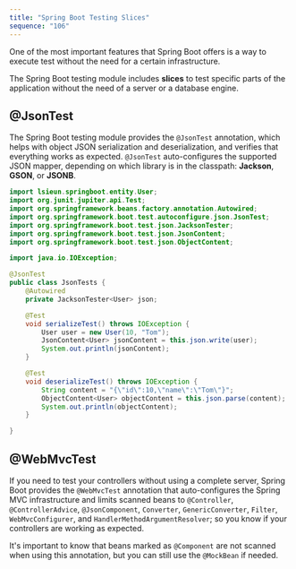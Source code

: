 ```yaml
---
title: "Spring Boot Testing Slices"
sequence: "106"
---
```


One of the most important features that Spring Boot offers is a way to execute test
without the need for a certain infrastructure.

The Spring Boot testing module includes **slices** to test specific parts of the application
without the need of a server or a database engine.

## @JsonTest

The Spring Boot testing module provides the `@JsonTest` annotation,
which helps with object JSON serialization and deserialization,
and verifies that everything works as expected.
`@JsonTest` auto-configures the supported JSON mapper,
depending on which library is in the classpath: **Jackson**, **GSON**, or **JSONB**.

```java
import lsieun.springboot.entity.User;
import org.junit.jupiter.api.Test;
import org.springframework.beans.factory.annotation.Autowired;
import org.springframework.boot.test.autoconfigure.json.JsonTest;
import org.springframework.boot.test.json.JacksonTester;
import org.springframework.boot.test.json.JsonContent;
import org.springframework.boot.test.json.ObjectContent;

import java.io.IOException;

@JsonTest
public class JsonTests {
    @Autowired
    private JacksonTester<User> json;

    @Test
    void serializeTest() throws IOException {
        User user = new User(10, "Tom");
        JsonContent<User> jsonContent = this.json.write(user);
        System.out.println(jsonContent);
    }

    @Test
    void deserializeTest() throws IOException {
        String content = "{\"id\":10,\"name\":\"Tom\"}";
        ObjectContent<User> objectContent = this.json.parse(content);
        System.out.println(objectContent);
    }

}
```

## @WebMvcTest

If you need to test your controllers without using a complete server,
Spring Boot provides the `@WebMvcTest` annotation that auto-configures the Spring MVC infrastructure and
limits scanned beans to `@Controller`, `@ControllerAdvice`, `@JsonComponent`, `Converter`,
`GenericConverter`, `Filter`, `WebMvcConfigurer`, and `HandlerMethodArgumentResolver`;
so you know if your controllers are working as expected.

It's important to know that beans marked as `@Component` are not scanned when using this annotation,
but you can still use the `@MockBean` if needed.








